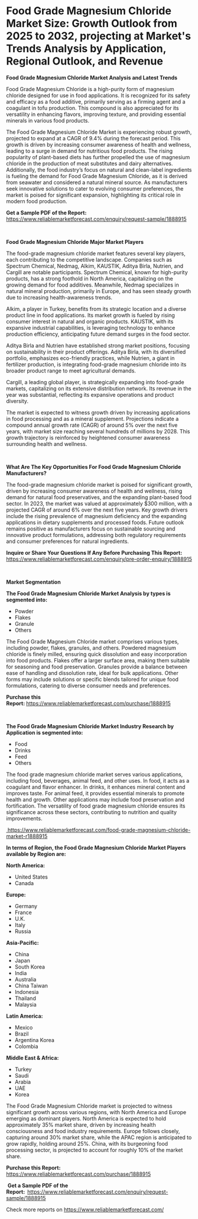 <p><h1>Food Grade Magnesium Chloride Market Size: Growth Outlook from 2025 to 2032, projecting at Market's Trends Analysis by Application, Regional Outlook, and Revenue</h1></p><p><strong>Food Grade Magnesium Chloride Market Analysis and Latest Trends</strong></p>
<p><p>Food Grade Magnesium Chloride is a high-purity form of magnesium chloride designed for use in food applications. It is recognized for its safety and efficacy as a food additive, primarily serving as a firming agent and a coagulant in tofu production. This compound is also appreciated for its versatility in enhancing flavors, improving texture, and providing essential minerals in various food products.</p><p>The Food Grade Magnesium Chloride Market is experiencing robust growth, projected to expand at a CAGR of 9.4% during the forecast period. This growth is driven by increasing consumer awareness of health and wellness, leading to a surge in demand for nutritious food products. The rising popularity of plant-based diets has further propelled the use of magnesium chloride in the production of meat substitutes and dairy alternatives. Additionally, the food industry’s focus on natural and clean-label ingredients is fueling the demand for Food Grade Magnesium Chloride, as it is derived from seawater and considered a natural mineral source. As manufacturers seek innovative solutions to cater to evolving consumer preferences, the market is poised for significant expansion, highlighting its critical role in modern food production.</p></p>
<p><strong>Get a Sample PDF of the Report:&nbsp;</strong> <a href="https://www.reliablemarketforecast.com/enquiry/request-sample/1888915?utm_campaign=1110&utm_medium=2&utm_source=Github&utm_content=ia&utm_term=14012025&utm_id=food-grade-magnesium-chloride">https://www.reliablemarketforecast.com/enquiry/request-sample/1888915</a></p>
<p>&nbsp;</p>
<p><strong>Food Grade Magnesium Chloride Major Market Players</strong></p>
<p><p>The food-grade magnesium chloride market features several key players, each contributing to the competitive landscape. Companies such as Spectrum Chemical, Nedmag, Alkim, KAUSTIK, Aditya Birla, Nutrien, and Cargill are notable participants. Spectrum Chemical, known for high-purity products, has a strong foothold in North America, capitalizing on the growing demand for food additives. Meanwhile, Nedmag specializes in natural mineral production, primarily in Europe, and has seen steady growth due to increasing health-awareness trends.</p><p>Alkim, a player in Turkey, benefits from its strategic location and a diverse product line in food applications. Its market growth is fueled by rising consumer interest in natural and organic products. KAUSTIK, with its expansive industrial capabilities, is leveraging technology to enhance production efficiency, anticipating future demand surges in the food sector.</p><p>Aditya Birla and Nutrien have established strong market positions, focusing on sustainability in their product offerings. Aditya Birla, with its diversified portfolio, emphasizes eco-friendly practices, while Nutrien, a giant in fertilizer production, is integrating food-grade magnesium chloride into its broader product range to meet agricultural demands.</p><p>Cargill, a leading global player, is strategically expanding into food-grade markets, capitalizing on its extensive distribution network. Its revenue in the year was substantial, reflecting its expansive operations and product diversity.</p><p>The market is expected to witness growth driven by increasing applications in food processing and as a mineral supplement. Projections indicate a compound annual growth rate (CAGR) of around 5% over the next five years, with market size reaching several hundreds of millions by 2028. This growth trajectory is reinforced by heightened consumer awareness surrounding health and wellness.</p></p>
<p>&nbsp;</p>
<p><strong>What Are The Key Opportunities For Food Grade Magnesium Chloride Manufacturers?</strong></p>
<p><p>The food-grade magnesium chloride market is poised for significant growth, driven by increasing consumer awareness of health and wellness, rising demand for natural food preservatives, and the expanding plant-based food sector. In 2023, the market was valued at approximately $300 million, with a projected CAGR of around 6% over the next five years. Key growth drivers include the rising prevalence of magnesium deficiency and the expanding applications in dietary supplements and processed foods. Future outlook remains positive as manufacturers focus on sustainable sourcing and innovative product formulations, addressing both regulatory requirements and consumer preferences for natural ingredients.</p></p>
<p><strong>Inquire or Share Your Questions If Any Before Purchasing This Report:</strong> <a href="https://www.reliablemarketforecast.com/enquiry/pre-order-enquiry/1888915?utm_campaign=1110&utm_medium=2&utm_source=Github&utm_content=ia&utm_term=14012025&utm_id=food-grade-magnesium-chloride">https://www.reliablemarketforecast.com/enquiry/pre-order-enquiry/1888915</a></p>
<p>&nbsp;</p>
<p><strong>Market Segmentation</strong></p>
<p><strong>The Food Grade Magnesium Chloride Market Analysis by types is segmented into:</strong></p>
<p><ul><li>Powder</li><li>Flakes</li><li>Granule</li><li>Others</li></ul></p>
<p><p>The Food Grade Magnesium Chloride market comprises various types, including powder, flakes, granules, and others. Powdered magnesium chloride is finely milled, ensuring quick dissolution and easy incorporation into food products. Flakes offer a larger surface area, making them suitable for seasoning and food preservation. Granules provide a balance between ease of handling and dissolution rate, ideal for bulk applications. Other forms may include solutions or specific blends tailored for unique food formulations, catering to diverse consumer needs and preferences.</p></p>
<p><strong>Purchase this Report:&nbsp;</strong><a href="https://www.reliablemarketforecast.com/purchase/1888915?utm_campaign=1110&utm_medium=2&utm_source=Github&utm_content=ia&utm_term=14012025&utm_id=food-grade-magnesium-chloride">https://www.reliablemarketforecast.com/purchase/1888915</a></p>
<p>&nbsp;</p>
<p><strong>The Food Grade Magnesium Chloride Market Industry Research by Application is segmented into:</strong></p>
<p><ul><li>Food</li><li>Drinks</li><li>Feed</li><li>Others</li></ul></p>
<p><p>The food grade magnesium chloride market serves various applications, including food, beverages, animal feed, and other uses. In food, it acts as a coagulant and flavor enhancer. In drinks, it enhances mineral content and improves taste. For animal feed, it provides essential minerals to promote health and growth. Other applications may include food preservation and fortification. The versatility of food grade magnesium chloride ensures its significance across these sectors, contributing to nutrition and quality improvements.</p></p>
<p><a href="https://www.reliablemarketforecast.com/food-grade-magnesium-chloride-market-r1888915?utm_campaign=1110&utm_medium=2&utm_source=Github&utm_content=ia&utm_term=14012025&utm_id=food-grade-magnesium-chloride">&nbsp;https://www.reliablemarketforecast.com/food-grade-magnesium-chloride-market-r1888915</a></p>
<p><strong>In terms of Region, the Food Grade Magnesium Chloride Market Players available by Region are:</strong></p>
<p>
    <p> <strong> North America: </strong>
        <ul>
            <li>United States</li>
            <li>Canada</li>
        </ul>
        </p> 
    <p> <strong> Europe: </strong>
        <ul>
            <li>Germany</li>
            <li>France</li>
            <li>U.K.</li>
            <li>Italy</li>
            <li>Russia</li>
        </ul>
        </p> 
    <p> <strong> Asia-Pacific: </strong>
        <ul>
            <li>China</li>
            <li>Japan</li>
            <li>South Korea</li>
            <li>India</li>
            <li>Australia</li>
            <li>China Taiwan</li>
            <li>Indonesia</li>
            <li>Thailand</li>
            <li>Malaysia</li>
        </ul>
        </p> 
    <p> <strong> Latin America: </strong>
        <ul>
            <li>Mexico</li>
            <li>Brazil</li>
            <li>Argentina Korea</li>
            <li>Colombia</li>
        </ul>
        </p> 
    <p> <strong> Middle East & Africa: </strong>
        <ul>
            <li>Turkey</li>
            <li>Saudi</li>
            <li>Arabia</li>
            <li>UAE</li>
            <li>Korea</li>
        </ul>
    </p>
    </p>
<p><p>The Food Grade Magnesium Chloride market is projected to witness significant growth across various regions, with North America and Europe emerging as dominant players. North America is expected to hold approximately 35% market share, driven by increasing health consciousness and food industry requirements. Europe follows closely, capturing around 30% market share, while the APAC region is anticipated to grow rapidly, holding around 25%. China, with its burgeoning food processing sector, is projected to account for roughly 10% of the market share.</p></p>
<p><strong>Purchase this Report: </strong><a href="https://www.reliablemarketforecast.com/purchase/1888915?utm_campaign=1110&utm_medium=2&utm_source=Github&utm_content=ia&utm_term=14012025&utm_id=food-grade-magnesium-chloride">https://www.reliablemarketforecast.com/purchase/1888915</a></p>
<p>&nbsp;<strong>Get a Sample PDF of the Report:&nbsp;&nbsp;</strong><a href="https://www.reliablemarketforecast.com/enquiry/request-sample/1888915?utm_campaign=1110&utm_medium=2&utm_source=Github&utm_content=ia&utm_term=14012025&utm_id=food-grade-magnesium-chloride">https://www.reliablemarketforecast.com/enquiry/request-sample/1888915</a></p>
<p><strong></strong></p>
<p>Check more reports on <a href="https://www.reliablemarketforecast.com/?utm_campaign=1110&utm_medium=2&utm_source=Github&utm_content=ia&utm_term=14012025&utm_id=food-grade-magnesium-chloride">https://www.reliablemarketforecast.com/</a></p>